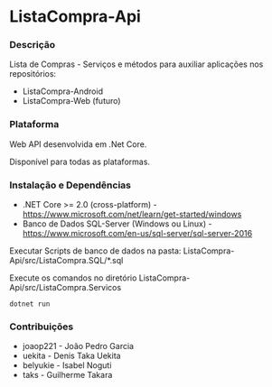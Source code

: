 # ListaCompra-Api

### Descrição

Lista de Compras - Serviços e métodos para auxiliar aplicações nos repositórios:
* ListaCompra-Android
* ListaCompra-Web (futuro)

### Plataforma

Web API desenvolvida em .Net Core.

Disponível para todas as plataformas.

### Instalação e Dependências

* .NET Core >= 2.0 (cross-platform) - https://www.microsoft.com/net/learn/get-started/windows
* Banco de Dados SQL-Server (Windows ou Linux) - https://www.microsoft.com/en-us/sql-server/sql-server-2016

Executar Scripts de banco de dados na pasta: ListaCompra-Api/src/ListaCompra.SQL/*.sql

Execute os comandos no diretório ListaCompra-Api/src/ListaCompra.Servicos

```
dotnet run
```

### Contribuições

* joaop221 - João Pedro Garcia
* uekita - Denis Taka Uekita
* belyukie - Isabel Noguti
* taks - Guilherme Takara
